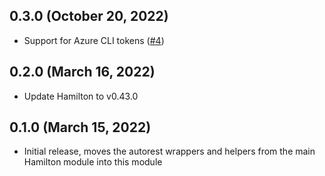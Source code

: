 ## 0.3.0 (October 20, 2022)

- Support for Azure CLI tokens ([#4](https://github.com/manicminer/hamilton-autorest/pull/4))

## 0.2.0 (March 16, 2022)

- Update Hamilton to v0.43.0

## 0.1.0 (March 15, 2022)

- Initial release, moves the autorest wrappers and helpers from the main Hamilton module into this module
